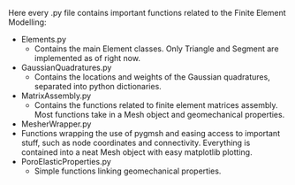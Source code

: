 Here every .py file contains important functions related to the Finite Element Modelling:

- Elements.py
  - Contains the main Element classes. Only Triangle and Segment are implemented as of right now.
- GaussianQuadratures.py
  - Contains the locations and weights of the Gaussian quadratures, separated into python dictionaries.
- MatrixAssembly.py
  - Contains the functions related to finite element matrices assembly. Most functions take in a Mesh object and geomechanical properties.
- MesherWrapper.py
 - Functions wrapping the use of pygmsh and easing access to important stuff, such as node coordinates and connectivity. Everything is contained into a neat Mesh object with easy matplotlib plotting.
- PoroElasticProperties.py
  - Simple functions linking geomechanical properties.